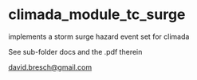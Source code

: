 climada_module_tc_surge
=======================

implements a storm surge hazard event set for climada

See sub-folder docs and the .pdf therein

david.bresch@gmail.com
